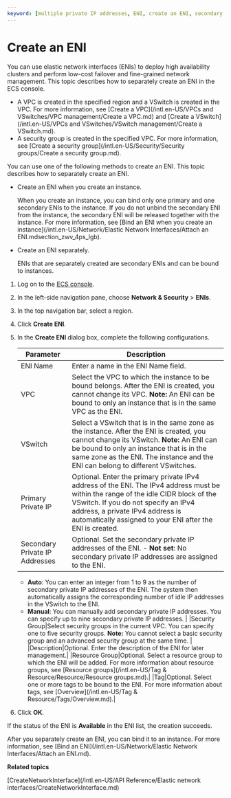 ```yaml
---
keyword: [multiple private IP addresses, ENI, create an ENI, secondary ENI, ECS, Alibaba Cloud]
---
```


# Create an ENI

You can use elastic network interfaces \(ENIs\) to deploy high availability clusters and perform low-cost failover and fine-grained network management. This topic describes how to separately create an ENI in the ECS console.

-   A VPC is created in the specified region and a VSwitch is created in the VPC. For more information, see [Create a VPC](/intl.en-US/VPCs and VSwitches/VPC management/Create a VPC.md) and [Create a VSwitch](/intl.en-US/VPCs and VSwitches/VSwitch management/Create a VSwitch.md).
-   A security group is created in the specified VPC. For more information, see [Create a security group](/intl.en-US/Security/Security groups/Create a security group.md).

You can use one of the following methods to create an ENI. This topic describes how to separately create an ENI.

-   Create an ENI when you create an instance.

    When you create an instance, you can bind only one primary and one secondary ENIs to the instance. If you do not unbind the secondary ENI from the instance, the secondary ENI will be released together with the instance. For more information, see [Bind an ENI when you create an instance](/intl.en-US/Network/Elastic Network Interfaces/Attach an ENI.mdsection_zwv_4ps_lgb).

-   Create an ENI separately.

    ENIs that are separately created are secondary ENIs and can be bound to instances.


1.  Log on to the [ECS console](https://ecs.console.aliyun.com).

2.  In the left-side navigation pane, choose **Network & Security** \> **ENIs**.

3.  In the top navigation bar, select a region.

4.  Click **Create ENI**.

5.  In the **Create ENI** dialog box, complete the following configurations.

    |Parameter|Description|
    |---------|-----------|
    |ENI Name|Enter a name in the ENI Name field.|
    |VPC|Select the VPC to which the instance to be bound belongs. After the ENI is created, you cannot change its VPC. **Note:** An ENI can be bound to only an instance that is in the same VPC as the ENI. |
    |VSwitch|Select a VSwitch that is in the same zone as the instance. After the ENI is created, you cannot change its VSwitch. **Note:** An ENI can be bound to only an instance that is in the same zone as the ENI. The instance and the ENI can belong to different VSwitches. |
    |Primary Private IP|Optional. Enter the primary private IPv4 address of the ENI. The IPv4 address must be within the range of the idle CIDR block of the VSwitch. If you do not specify an IPv4 address, a private IPv4 address is automatically assigned to your ENI after the ENI is created.|
    |Secondary Private IP Addresses|Optional. Set the secondary private IP addresses of the ENI.     -   **Not set**: No secondary private IP addresses are assigned to the ENI.
    -   **Auto**: You can enter an integer from 1 to 9 as the number of secondary private IP addresses of the ENI. The system then automatically assigns the corresponding number of idle IP addresses in the VSwitch to the ENI.
    -   **Manual**: You can manually add secondary private IP addresses. You can specify up to nine secondary private IP addresses. |
    |Security Group|Select security groups in the current VPC. You can specify one to five security groups. **Note:** You cannot select a basic security group and an advanced security group at the same time. |
    |Description|Optional. Enter the description of the ENI for later management.|
    |Resource Group|Optional. Select a resource group to which the ENI will be added. For more information about resource groups, see [Resource groups](/intl.en-US/Tag & Resource/Resource/Resource groups.md).|
    |Tag|Optional. Select one or more tags to be bound to the ENI. For more information about tags, see [Overview](/intl.en-US/Tag & Resource/Tags/Overview.md).|

6.  Click **OK**.


If the status of the ENI is **Available** in the ENI list, the creation succeeds.

After you separately create an ENI, you can bind it to an instance. For more information, see [Bind an ENI](/intl.en-US/Network/Elastic Network Interfaces/Attach an ENI.md).

**Related topics**  


[CreateNetworkInterface](/intl.en-US/API Reference/Elastic network interfaces/CreateNetworkInterface.md)

